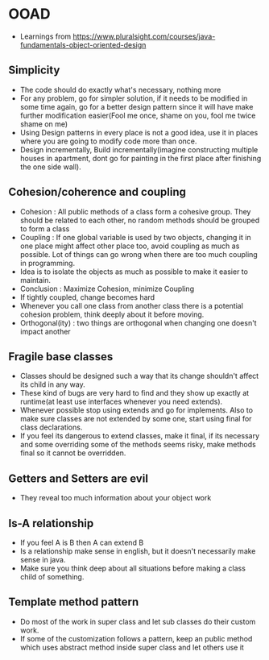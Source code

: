 # OOAD
- Learnings from https://www.pluralsight.com/courses/java-fundamentals-object-oriented-design

## Simplicity
- The code should do exactly what's necessary, nothing more
- For any problem, go for simpler solution, if it needs to be modified in some time again, go for a better design pattern since it will have make further modification easier(Fool me once, shame on you, fool me twice shame on me)
- Using Design patterns in every place is not a good idea, use it in places where you are going to modify code more than once.    
- Design incrementally, Build incrementally(imagine constructing multiple houses in apartment, dont go for painting in the first place after finishing the one side wall).

## Cohesion/coherence and coupling
- Cohesion : All public methods of a class form a cohesive group. They should be related to each other, no random methods should be grouped to form a class
- Coupling : If one global variable is used by two objects, changing it in one place might affect other place too, avoid coupling as much as possible. Lot of things can go wrong when there are too much coupling in programming.
- Idea is to isolate the objects as much as possible to make it easier to maintain.
- Conclusion : Maximize Cohesion, minimize Coupling
- If tightly coupled, change becomes hard
- Whenever you call one class from another class there is a potential cohesion problem, think deeply about it before moving.
- Orthogonal(ity) : two things are orthogonal when changing one doesn't impact another

## Fragile base classes
- Classes should be designed such a way that its change shouldn't affect its child in any way.
- These kind of bugs are very hard to find and they show up exactly at runtime(at least use interfaces whenever you need extends).
- Whenever possible stop using extends and go for implements. Also to make sure classes are not extended by some one, start using final for class declarations.
- If you feel its dangerous to extend classes, make it final, if its necessary and some overriding some of the methods seems risky, make methods final so it cannot be overridden.

## Getters and Setters are evil
- They reveal too much information about your object work

## Is-A relationship
- If you feel A is B then A can extend B
- Is a relationship make sense in english, but it doesn't necessarily make sense in java.
- Make sure you think deep about all situations before making a class child of something.

## Template method pattern
- Do most of the work in super class and let sub classes do their custom work.
- If some of the customization follows a pattern, keep an public method which uses abstract method inside super class and let others use it
